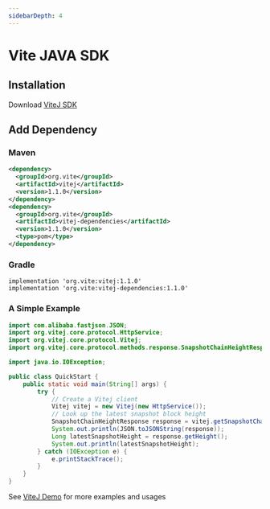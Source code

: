```yaml
---
sidebarDepth: 4
---
```

# Vite JAVA SDK

## Installation

Download [ViteJ SDK](https://github.com/vitelabs/vitej) 

## Add Dependency

### Maven

```xml
<dependency>
  <groupId>org.vite</groupId>
  <artifactId>vitej</artifactId>
  <version>1.1.0</version>
</dependency>
<dependency>
  <groupId>org.vite</groupId>
  <artifactId>vitej-dependencies</artifactId>
  <version>1.1.0</version>
  <type>pom</type>
</dependency>
```

### Gradle

```
implementation 'org.vite:vitej:1.1.0'
implementation 'org.vite:vitej-dependencies:1.1.0'
```

### A Simple Example

```java
import com.alibaba.fastjson.JSON;
import org.vitej.core.protocol.HttpService;
import org.vitej.core.protocol.Vitej;
import org.vitej.core.protocol.methods.response.SnapshotChainHeightResponse;

import java.io.IOException;

public class QuickStart {
    public static void main(String[] args) {
        try {
            // Create a Vitej client
            Vitej vitej = new Vitej(new HttpService());
            // Look up the latest snapshot block height
            SnapshotChainHeightResponse response = vitej.getSnapshotChainHeight().send();
            System.out.println(JSON.toJSONString(response));
            Long latestSnapshotHeight = response.getHeight();
            System.out.println(latestSnapshotHeight);
        } catch (IOException e) {
            e.printStackTrace();
        }
    }
}
```

See [ViteJ Demo](https://github.com/vitelabs/vitej-demo) for more examples and usages

